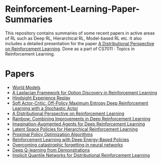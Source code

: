 # Reinforcement-Learning-Paper-Summaries
This repository contains summaries of some recent papers in active areas of RL such as Deep RL, Hierarchical RL, Model-based RL etc. 
It also includes a detailed presentation for the paper [A Distributional Perspective on Reinforcement Learning](https://arxiv.org/abs/1707.06887). 
Done as a part of CS7011 : Topics in Reinforcement Learning.

# Papers
* [World Models](https://arxiv.org/abs/1803.10122)
* [A Laplacian Framework for Option Discovery in Reinforcement Learning](https://arxiv.org/abs/1703.00956)
* [Hindsight Experience Replay](https://arxiv.org/abs/1707.01495)
* [Soft Actor-Critic: Off-Policy Maximum Entropy Deep Reinforcement Learning with a Stochastic Actor](https://arxiv.org/abs/1801.01290)
* [A Distributional Perspective on Reinforcement Learning](https://arxiv.org/abs/1707.06887)
* [Rainbow: Combining Improvements in Deep Reinforcement Learning](https://arxiv.org/abs/1710.02298)
* [Imagination-Augmented Agents for Deep Reinforcement Learning](https://arxiv.org/abs/1707.06203)
* [Latent Space Policies for Hierarchical Reinforcement Learning](https://arxiv.org/abs/1804.02808)
* [Proximal Policy Optimization Algorithms](https://arxiv.org/abs/1707.06347)
* [Reinforcement Learning with Deep Energy-Based Policies](https://arxiv.org/abs/1702.08165)
* [Overcoming catastrophic forgetting in neural networks](https://arxiv.org/abs/1612.00796)
* [Deep Q-learning from Demonstrations](https://arxiv.org/abs/1704.03732)
* [Implicit Quantile Networks for Distributional Reinforcement Learning](https://arxiv.org/abs/1806.06923)